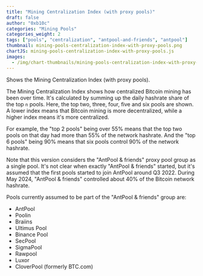 ```yaml
---
title: "Mining Centralization Index (with proxy pools)"
draft: false
author: "0xb10c"
categories: "Mining Pools"
categories_weight: 2
tags: ["pools", "centralization", "antpool-and-friends", "antpool"]
thumbnail: mining-pools-centralization-index-with-proxy-pools.png
chartJS: mining-pools-centralization-index-with-proxy-pools.js
images:
  - /img/chart-thumbnails/mining-pools-centralization-index-with-proxy-pools.png
---
```


Shows the Mining Centralization Index (with proxy pools).

<!--more-->

The Mining Centralization Index shows how centralized Bitcoin mining has been over time.
It's calculated by summing up the daily hashrate share of the top `n` pools. Here, the top
two, three, four, five and six pools are shown. A lower index means that Bitcoin mining is
more decentralized, while a higher index means it's more centralized.

For example, the "top 2 pools" being over 55% means that the top two pools on that day had
more than 55% of the network hashrate. And the "top 6 pools" being 90% means that six pools
control 90% of the network hashrate.

Note that this version considers the "AntPool & friends" proxy pool group as a single pool.
It's not clear when exactly "AntPool & friends" started, but it's assumed that the first
pools started to join AntPool around Q3 2022. During May 2024, "AntPool & friends"
controlled about 40% of the Bitcoin network hashrate.

<!-- when updating this, make sure to update PROXY_POOL_GROUP_ANTPOOL too! -->
Pools currently assumed to be part of the "AntPool & friends" group are:
- AntPool
- Poolin
- Braiins
- Ultimus Pool
- Binance Pool
- SecPool
- SigmaPool
- Rawpool
- Luxor
- CloverPool (formerly BTC.com)
